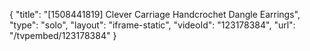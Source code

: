 {
    "title": "[1508441819] Clever Carriage Handcrochet Dangle Earrings",
    "type": "solo",
    "layout": "iframe-static",
    "videoId": "123178384",
    "url": "\/tvpembed\/123178384"
}
